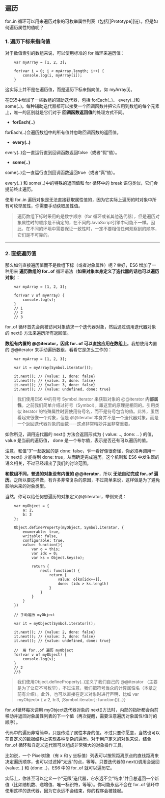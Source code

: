 ## 遍历

for..in 循环可以用来遍历对象的可枚举属性列表（包括[[Prototype]]链）。但是如何遍历属性的值呢？


### 1. 遍历下标来指向值

对于数值索引的数组来说，可以使用标准的 for 循环来遍历值：

```
    var myArray = [1, 2, 3];

    for(var i = 0; i < myArray.length; i++) {
        console.log(i, myArray[i]);
    }
```

这实际上并不是在遍历值，而是遍历下标来指向值，如 myArray[i]。

在ES5中增加了一些数组的辅助迭代器，包括 forEach(..)、 every(..)和some(..)。每种辅助迭代器都可以接受一个回调函数并把它应用到数组的每个元素上，唯一的区别就是它们对于 **回调函数返回值**的处理方式不同。

* **forEach(..)**

forEach(..)会遍历数组中的所有值并忽略回调函数的返回值。

* **every(..)**

every(..)会一直运行直到回调函数返回false（或者“假”值）。

* **some(..)**

some(..)会一直运行直到回调函数返回true（或者“真”值）。

every(..)  和 some(..)中的特殊的返回值和 for 循环中的 break 语句类似，它们会提前终止遍历。

使用 for..in 遍历对象是无法直接获取属性值的，因为它实际上遍历的时对象中所有可枚举属性，你需要手动获取属性值。

> 遍历数组下标时采用的是数字顺序（for 循环或者其他迭代器），但是遍历对象属性时的顺序是不确定的，在不同的JavaScript引擎中可能不一样。因此，在不同的环境中需要保证一致性时，一定不要相信任何观察到的顺序，它们是不可靠的。

---------------------------------------------------------------------------

### 2. 直接遍历值

那么如何直接遍历值而不是数组下标（或者对象属性）呢？幸好，ES6 增加了一种用来 **遍历数组的 for..of** 循环语法（**如果对象本身定义了迭代器的话也可以遍历对象**）：

```
    var myArray = [1, 2, 3];

    for(var v of myArray) {
        console.log(v);
    }
    // 1
    // 2
    // 3
```

for..of 循环首先会向被访问对象请求一个迭代器对象，然后通过调用迭代器对象的 next() 方法来遍历所有返回值。

**数组有内置的 @@iterator，因此 for..of 可以直接应用在数组上**。我想使用内置的 @@iterator 来手动遍历数组，看看它是怎么工作的：

```
    var myArray = [1, 2, 3];

    var it = myArray[Symbol.iterator]();

    it.next(); // {value: 1, done: false}
    it.next(); // {value: 2, done: false}
    it.next(); // {value: 3, done: false}
    it.next(); // {value: undefined, done: true}

```

> 我们使用ES6 中的符号 Symbol.iterator 来获取对象的 @@iterator **内部属性**。之前我们简单介绍过符号（Symbol），跟这里的原理是相同的。引用类似 iterator 的特殊属性时要使用符号名，而不是符号包含的值。此外，虽然看起来很像一个对象，但是 @@iterator 本身并不是一个迭代器对象，而是一个返回迭代器对象的函数----这点非常精妙并且非常重要。

如你所见，调用迭代器的 next() 方法会返回形式为 { value: .., done: .. } 的值， value 是当前的遍历值， done 是一个布尔值，表示是否还有可以遍历的值。

注意，和值“3”一起返回的是 done: false，乍一看好像很奇怪，你必须再调用一次 next() 才能得到 done: true，从而确定完成遍历。这个机制和 ES6 中发生器的语义相关，不过已经超出了我们的讨论范围。

**和数组不同，普通的对象没有内置的 @@iterator**，所以 **无法自动完成 for..of 遍历**。之所以要这样做，有许多非常复杂的原因，不过简单来说，这样做是为了避免影响未来的对象类型。

当然，你可以给任何想遍历的对象定义@@iterator，举例来说：

```
    var myObject = {
        a: 2,
        b: 3
    };

    Object.defineProperty(myObject, Symbol.iterator, {
        enumerable: true,
        writable: false,
        configurable: true,
        value: function(){
            var o = this;
            var idx = 0;
            var ks = Object.keys(o);

            return {
                next: function() {
                    return {
                        value: o[ks[idx++]],
                        done: (idx > ks.length)
                    }
                }
            }
        }
    })

    // 手动遍历 myObject

    var it = myObject[Symbol.iterator]();

    it.next(); // {value: 2, done: false}
    it.next(); // {value: 3, done: false}
    it.next(); // {value: undefined, done: true}

    //  用 for..of 遍历 myObject
    for(var v of myObject) {
        console.log(v);
    }
    // 2
    //3
```

> 我们使用Object.defineProperty(..)定义了我们自己的 @@iterator （主要是为了让它不可枚举），不过注意，我们把符号当众的计算属性名（本章之前有介绍）。此外，也可以直接在定义对象时进行声明，比如 var myObject= { a:2, b:3, [Symbol.iterator]: function(){..}}

for..of循环每次调用 myObject迭代器对象的 next()方法时，内部的指针都会向前移动并返回对象属性列表的下一个值（再次提醒，需要注意遍历对象属性/值时的顺序）。

代码中的遍历非常简单，只是传递了属性本身的值。不过只要你愿意，当然也可以在自定义的数据结构上实现各种复杂的遍历。对于用户定义的对象来说，结合 for..of 循环和自定义迭代器可以组成非常强大的对象操作工具。

比如说，一个 Pixel对象（有 x 和 y 坐标值）列表可以按照距离原点的直线距离来决定遍历顺序，也可以过滤掉“太远”的点，等等。只要迭代器的 next()调用会返回 {value:..} 和 {done:..}，ES6 中的 for..of 就可以遍历它。

实际上，你甚至可以定义一个“无限”迭代器，它永远不会“结束”并且总返回一个新值（比如随机数、递增值、唯一标识符，等等）。你可能永远不会在 for..of 循环中使用这样的迭代器，因为它永远不会结束，你的程序会被挂起。





